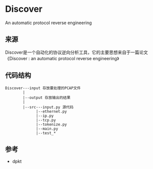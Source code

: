 # Discover
An automatic protocol reverse engineering

## 来源
Discover是一个自动化的协议逆向分析工具，它的主要思想来自于一篇论文《Discover : an automatic protocol reverse engineering》

## 代码结构
```
Discover---input 存放要处理的PCAP文件
        |
        |--output 存放输出的结果
        |
        |--src---input.py 源代码
              |--ethernet.py
              |--ip.py
              |--tcp.py
              |--tokenize.py
              |--main.py
              |--test_*
```
## 参考
+ dpkt
